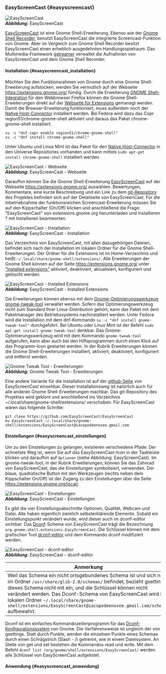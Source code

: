 ### EasyScreenCast {#easyscreencast}

![EasyScreenCast](../../images/easyscreencast.png)    
***Abbildung:*** EasyScreenCast

[EasyScreenCast](https://extensions.gnome.org/extension/690/easyscreencast/) ist eine Gnome Shell-Erweiterung.
Ebenso wie der [Gnome Shell Recorder](gnome_shell_recorder.md),
benutzt EasyScreenCast die integrierte Screencast-Funktion von Gnome.
Aber im Vergleich zum Gnome Shell Recorder besitzt EasyScreenCast einen erheblich ausgedehnten Handlungsspielraum.
Das Multimedia-Framework [gstreamer](https://de.wikipedia.org/wiki/GStreamer)
verwaltet die Aufnahmen von EasyScreenCast und dem Gnome Shell Recorder.

#### Installation {#easyscreencast_installation}

Möchten Sie den Funktionsrahmen von Gnome durch eine Gnome Shell-Erweiterung aufstocken,
werden Sie vermutlich auf der Webseite https://extensions.gnome.org/ fündig.
Durch die Erweiterung [GNOME Shell-Integration](https://addons.mozilla.org/de/firefox/addon/gnome-shell-integration/)
für den Webbrowser Firefox können die Gnome Shell-Erweiterungen direkt
auf der [Webseite für Extensions](https://extensions.gnome.org/) gemanagt werden.
Damit die Browser-Erweiterung funktioniert, muss außerdem noch
der [Native Host-Connector](https://wiki.gnome.org/Projects/GnomeShellIntegrationForChrome/Installation) installiert werden.
Bei Fedora wird dazu das Copr region51/chrome-gnome-shell aktiviert und daraus das Paket chrome-gnome-shell installiert.

```
su -c "dnf copr enable region51/chrome-gnome-shell"
su -c "dnf install chrome-gnome-shell"
```

Unter Ubuntu und Linux Mint ist das Paket
für den [Native Host-Connector](https://wiki.gnome.org/Projects/GnomeShellIntegrationForChrome/Installation)
in den Universe Repositories vorhanden und kann mittels `sudo apt-get install chrome-gnome-shell` installiert werden.

![EasyScreenCast - Webseite](../../images/easyscreencast_webseite.png)    
***Abbildung:*** EasyScreenCast - Webseite

Daraufhin können Sie die Gnome Shell-Erweiterung [EasyScreenCast](https://extensions.gnome.org/extension/690/easyscreencast/)
auf der Webseite https://extensions.gnome.org/ auswählen. 
Bewertungen, Kommentare, eine kurze Beschreibung und ein
Link zu dem [git-Repository](https://github.com/EasyScreenCast/EasyScreenCast) des Projektes befinden sich
auf der Detailseite von EasyScreenCast.
Für die Inbetriebnahme der funktionsreichen Screencast-Erweiterung müssen Sie auf den Kippschalter (On/Off) klicken
und anschließend die Frage: "EasyScreenCast" von extensions.gnome.org herunterladen und installieren ? mit Installieren
beantworten.

![EasyScreenCast - Installation](../../images/easyscreencast_install.png)    
***Abbildung:*** EasyScreenCast - Installation

Das Verzeichnis von EasyScreenCast, mit allen dazugehörigen Dateien, befindet sich nach der Installation
im lokalen Ordner für die Gnome Shell-Erweiterungen. Der Ordner für die Extensions ist im Home-Verzeichnis
und heißt `~/.local/share/gnome-shell/extensions/`. 
Alle Erweiterungen der Gnome Shell können auf der Seite https://extensions.gnome.org/ unter
["Installed extensions"](https://extensions.gnome.org/local/)
aktiviert, deaktiviert, aktualisiert, konfiguriert und gelöscht werden. 

![EasyScreenCast - Installed Extensions](../../images/easyscreencast_webseite_installed_extensions.png)    
***Abbildung:*** EasyScreenCast - Installed Extensions

Die Erweiterungen können ebenso mit
dem [Gnome-Optimierungswerkzeug gnome-tweak-tool](https://wiki.ubuntuusers.de/GNOME_Tweak_Tool/) verwaltet werden.
Sofern das Optimierungswerkzeug nicht zum Standard Ihrer Linux-Distribution gehört, kann das Paket
mit dem Paketmanager des Betriebssystems nachinstalliert werden. Unter Fedora wird die Installation
mit dem dnf-Kommando `su -c "dnf install gnome-tweak-tool"` durchgeführt. Bei Ubuntu oder Linux Mint
ist der Befehl `sudo apt-get install gnome-tweak-tool` denkbar.
Das Gnome-Optimierungswerkzeug wird mit dem Kommando `gnome-tweak-tool` aufgerufen,
kann aber auch bei den Hilfsprogrammen durch einen Klick auf das Programm-Icon gestartet werden.
In der Rubrik Erweiterungen können die Gnome Shell-Erweiterungen
installiert, aktiviert, deaktiviert, konfiguriert und entfernt werden. 

![Gnome Tweak Tool - Erweiterungen](../../images/gnome-tweak-tool_erweiterungen.png)    
***Abbildung:*** Gnome Tweak Tool - Erweiterungen

Eine andere Variante für die Installation 
ist auf der [github-Seite](https://github.com/EasyScreenCast/EasyScreenCast) von EasyScreenCast einsehbar.
Dieser Installationsweg ist natürlich auch für alle anderen Gnome Shell-Erweiterungen machbar.
Das git-Repository des Projektes wird geklont und anschließend
ins Verzeichnis ~/.local/share/gnome-shell/extensions/ verschoben. 
Für EasyScreenCast wären das folgende Schritte:

```
git clone https://github.com/EasyScreenCast/EasyScreenCast
mv EasyScreenCast ~/.local/share/gnome-shell/extensions/EasyScreenCast@iacopodeenosee.gmail.com
```

#### Einstellungen {#easyscreencast_einstellungen}

Um zu den Einstellungen zu gelangen, existieren verschiedene Pfade:
Der schnellste Weg ist, wenn Sie auf das EasyScreenCast-Icon
in der Taskleiste klicken und daraufhin auf `Optionen` (siehe Abbildung: EasyScreenCast).
Im gnome-tweak-tool, in der Rubrik Erweiterungen, können Sie das Zahnrad von EasyScreenCast,
das die Einstellungen symbolisiert, verwenden. Der blaue, quadratische Button mit den Werkzeugen
(rechts neben dem Kippschalter On/Off) ist der Zugang
zu den Einstellungen über die Seite https://extensions.gnome.org/local/.

![EasyScreenCast - Einstellungen](../../images/easyscreencast_einstellungen.png)    
***Abbildung:*** EasyScreenCast - Einstellungen

Es gibt die vier Einstellungsabschnitte Optionen, Qualität, Webcam und Datei.
Alle haben eigentlich ziemlich selbsterklärende Elemente.
Sobald ein Einstellungspunkt verändert wurde, wird dieser auch im dconf-editor sichtbar.
Das [Dconf](https://en.wikipedia.org/wiki/Dconf)-Schema von EasyScreenCast
trägt die Bezeichnung `org.gnome.shell.extensions.EasyScreenCast`.
Die Schlüssel können mit dem grafischen Tool
[dconf-editor](gnome_shell_recorder.md#gnome_shell_recorder_einstellungen_dconf-editor)
und dem Kommando dconf modifiziert werden.

![EasyScreenCast - dconf-editor](../../images/easyscreencast_dconf-editor.png)    
***Abbildung:*** EasyScreenCast - dconf-editor

| Anmerkung     |
| ------------- |
| Weil das Schema ein nicht ortsgebundenes Schema ist und sich nicht im Ordner `/usr/share/glib-2.0/schemas/` befindet, bezieht gsettings dieses Schema nicht mit ein, und die Schlüssel können nicht verändert werden. Das Dconf-Schema von EasyScreenCast wird im lokalen Ordner `~/.local/share/gnome-shell/extensions/EasyScreenCast@iacopodeenosee.gmail.com/schemas` aufbewahrt. |
 
Dconf ist ein einfaches Kommandozeilenprogramm
für das [Dconf-Konfigurationssystem](https://wiki.ubuntuusers.de/GNOME_Konfiguration/dconf/) von Gnome.
Die Verfahrensweise ist ungleich der von gsettings. Statt durch Punkte, werden die einzelnen Punkte
eines Schemas durch einen Schrägstrich (Slash - /) getrennt, wie in einem Dateisystem. 
An Stelle von get und set bestehen die Kommandos read und write.
Mit dem Befehl `dconf list /org/gnome/shell/extensions/EasyScreenCast/` 
werden alle Schlüssel von EasyScreenCast aufgelistet.


#### Anwendung {#easyscreencast_anwendung}
